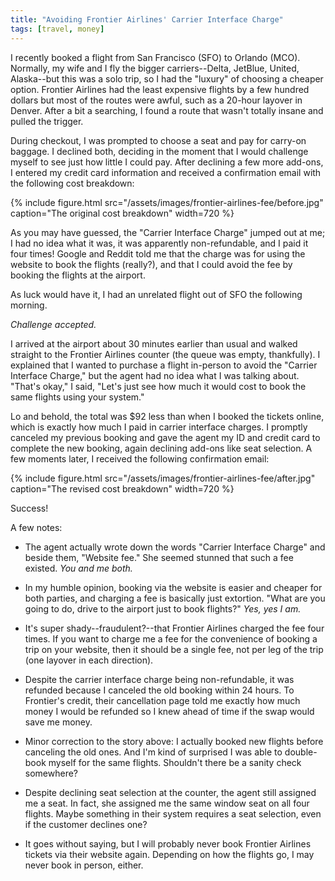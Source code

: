 ```yaml
---
title: "Avoiding Frontier Airlines' Carrier Interface Charge"
tags: [travel, money]
---
```


I recently booked a flight from San Francisco (SFO) to Orlando (MCO). Normally,
my wife and I fly the bigger carriers--Delta, JetBlue, United, Alaska--but this
was a solo trip, so I had the "luxury" of choosing a cheaper option. Frontier
Airlines had the least expensive flights by a few hundred dollars but most of the
routes were awful, such as a 20-hour layover in Denver. After a bit a searching,
I found a route that wasn't totally insane and pulled the trigger.

During checkout, I was prompted to choose a seat and pay for carry-on baggage. I
declined both, deciding in the moment that I would challenge myself to see just
how little I could pay. After declining a few more add-ons, I entered my credit
card information and received a confirmation email with the following cost
breakdown:

{% include figure.html
  src="/assets/images/frontier-airlines-fee/before.jpg"
  caption="The original cost breakdown"
  width=720
%}

As you may have guessed, the "Carrier Interface Charge" jumped out at me; I had
no idea what it was, it was apparently non-refundable, and I paid it four
times! Google and Reddit told me that the charge was for using the website to
book the flights (really?), and that I could avoid the fee by booking the
flights at the airport.

As luck would have it, I had an unrelated flight out of SFO the following
morning.

*Challenge accepted.*

I arrived at the airport about 30 minutes earlier than usual and walked straight
to the Frontier Airlines counter (the queue was empty, thankfully). I explained
that I wanted to purchase a flight in-person to avoid the "Carrier Interface
Charge," but the agent had no idea what I was talking about. "That's okay," I
said, "Let's just see how much it would cost to book the same flights using
your system."

Lo and behold, the total was $92 less than when I booked the tickets
online, which is exactly how much I paid in carrier interface charges. I
promptly canceled my previous booking and gave the agent my ID and credit card
to complete the new booking, again declining add-ons like seat selection. A few
moments later, I received the following confirmation email:

{% include figure.html
  src="/assets/images/frontier-airlines-fee/after.jpg"
  caption="The revised cost breakdown"
  width=720
%}

Success!

A few notes:

- The agent actually wrote down the words "Carrier Interface Charge" and beside
them, "Website fee." She seemed stunned that such a fee existed. *You and me
both.*

- In my humble opinion, booking via the website is easier and cheaper for both
parties, and charging a fee is basically just extortion. "What are you going to
do, drive to the airport just to book flights?" *Yes, yes I am.*

- It's super shady--fraudulent?--that Frontier Airlines charged the fee four
times. If you want to charge me a fee for the convenience of booking a trip on
your website, then it should be a single fee, not per leg of the trip (one
layover in each direction).

- Despite the carrier interface charge being non-refundable, it was refunded
because I canceled the old booking within 24 hours. To Frontier's credit, their
cancellation page told me exactly how much money I would be refunded so I knew
ahead of time if the swap would save me money.

- Minor correction to the story above: I actually booked new flights before
canceling the old ones. And I'm kind of surprised I was able to double-book
myself for the same flights. Shouldn't there be a sanity check somewhere?

- Despite declining seat selection at the counter, the agent still assigned me
a seat. In fact, she assigned me the same window seat on all four flights.
Maybe something in their system requires a seat selection, even if the customer
declines one?

- It goes without saying, but I will probably never book Frontier Airlines
tickets via their website again. Depending on how the flights go, I may never
book in person, either.
